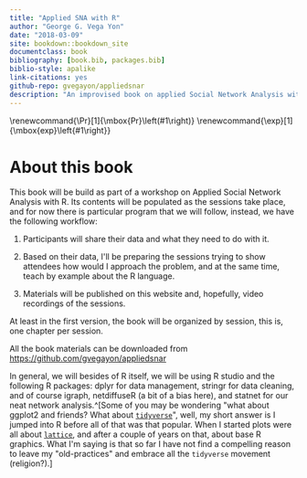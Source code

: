 ```yaml
--- 
title: "Applied SNA with R"
author: "George G. Vega Yon"
date: "2018-03-09"
site: bookdown::bookdown_site
documentclass: book
bibliography: [book.bib, packages.bib]
biblio-style: apalike
link-citations: yes
github-repo: gvegayon/appliedsnar
description: "An improvised book on applied Social Network Analysis with R, this is(will be) a compilation of the materials presented in this series of workshop hosted by USC's Center for Applied Network Analysis (CANA)"
---
```


\renewcommand{\Pr}[1]{\mbox{Pr}\left(#1\right)}
\renewcommand{\exp}[1]{\mbox{exp}\left\{#1\right\}}

# About this book 

This book will be build as part of a workshop on Applied Social Network Analysis with R. Its contents will be populated as the sessions take place, and for now there is particular program that we will follow, instead, we have the following workflow:

1.  Participants will share their data and what they need to do with it.

2.  Based on their data, I'll be preparing the sessions trying to show attendees how would I approach the problem, and at the same time, teach by example about the R language.

3.  Materials will be published on this website and, hopefully, video recordings of the sessions.

At least in the first version, the book will be organized by session, this is, one chapter per session.

All the book materials can be downloaded from https://github.com/gvegayon/appliedsnar

In general, we will besides of R itself, we will be using R studio and the following R packages: dplyr for data management, stringr for data cleaning, and of course igraph, netdiffuseR (a bit of a bias here), and statnet for our neat network analysis.^[Some of you may be wondering "what about ggplot2 and friends? What about [`tidyverse`](https://www.tidyverse.org/)", well, my short answer is I jumped into R before all of that was that popular. When I started plots were all about [`lattice`](https://CRAN.R-project.org/package=lattice), and after a couple of years on that, about base R graphics. What I'm saying is that so far I have not find a compelling reason to leave my "old-practices" and embrace all the `tidyverse` movement (religion?).]

